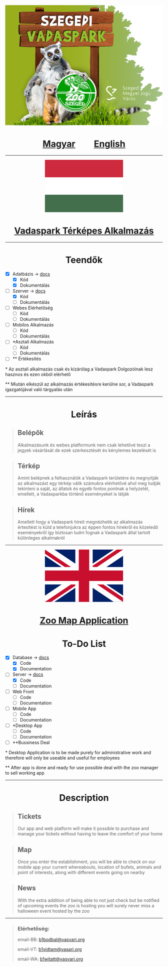<img src="./Images/Logo.png"/>

<div align="center">
<h1>
<a href="#hun">Magyar</a>
<span>&nbsp&nbsp&nbsp&nbsp&nbsp&nbsp&nbsp</span>
<a href="#eng">English</a>
</h1>
</div>

---

<div align="center">
<img src="./Images/magyar.png"/>
</div>

<div align="center" id="hun">
<h1 style="text-decoration: underline;">    
<strong>
<u>
<a href="https://zooszeged.hu/">Vadaspark</a> Térképes Alkalmazás
</u> 
</strong>
</h1>
</div>

---

<div align="center">
<h1>Teendők</h1>
</div>

- [x] Adatbázis -> [docs](server/src/config/DOCS.md)
  - [x] Kód
  - [x] Dokumentálás
- [ ] Szerver -> [docs](server/src/DOCS.md)
  - [x] Kód
  - [ ] Dokumentálás
- [ ] Webes Elérhetőség
  - [ ] Kód
  - [ ] Dokumentálás
- [ ] Mobilos Alkalmazás
  - [ ] Kód
  - [ ] Dokumentálás
- [ ] \*Asztali Alkalmazás
  - [ ] Kód
  - [ ] Dokumentálás
- [ ] \*\* Értékesítés

\* Az asztali alkalmazás csak és kizárólag a Vadaspark Dolgozóinak lesz hasznos és ezen okból elérhető

\*\* Miután elkészül az alkalmazás értékesítésre kerülne sor, a Vadaspark igazgatójával való tárgyalás után

---

<div>
<h1 align="center">Leírás</h1>
</div>

> ## Belépők
> 
> Alkalmazásunk és webes platformunk nem csak lehetővé teszi a jegyek vásárlását de ezek szerkesztését és kénylemes kezelését is

> ## Térkép
> 
> Amint belépnek a felhasználók a Vadaspark területére és megnyitják az alkalmazást egy térkép válik számukra elérhetővé ahol meg tudják tekinteni a saját, az állatok és egyéb fontos pontnak a helyzetét, emellett, a Vadasparkba történő eseményeket is látják

> ## Hírek
> 
> Amellett hogy a Vadaspark híreit megnézhetik az alkalmazás értesítést is küld a telefonjukra az éppen fontos hírekről és közeledő eseményekről így biztosan tudni fognak a Vadaspark által tartott különleges alkalmakról

---

<div align="center">
<img src="./Images/english.png"/>
</div>

<div align="center" id="eng">
<h1 style="text-decoration: underline;">    
<strong>
<u>
<a href="https://zooszeged.hu/">Zoo</a></u> Map Application
</strong>
</h1>
</div>

<div align="center">
<h1>To-Do List</h1>
</div>

- [x] Database -> [docs](server/src/config/DOCS.md)
  - [x] Code
  - [x] Documentation
- [ ] Server -> [docs](server/src/DOCS.md)
  - [x] Code
  - [ ] Documentation
- [ ] Web Front
  - [ ] Code
  - [ ] Documentation
- [ ] Mobile App
  - [ ] Code
  - [ ] Documentation
- [ ] \*Desktop App
  - [ ] Code
  - [ ] Documentation
- [ ] \*\*Bussiness Deal

\* Desktop Application is to be made purely for administrative work and therefore will only be useable and useful for employees

\*\* After app is done and ready for use possible deal with the zoo manager to sell working app

---

<div align="center">
<h1>Description</h1>
</div>

> ## Tickets
> 
> Our app and web platform will make it possible to purchase and manage your tickets without having to leave the comfort of your home

> ## Map
> 
> Once you enter the establishment, you will be able to check on our mobile app your current whereabouts, location of bufets, animals and point of interests, along with different events going on nearby

> ## News
> 
> With the extra addition of being able to not just check but be notified of upcoming events the zoo is hosting you will surely never miss a halloween event hosted by the zoo

---

> ### Elérhetőség:
> 
> email-BB: b1bodbal@vasvari.org
> 
> email-VT: b1vidtam@vasari.org
> 
> email-WA: b1witatt@vasvari.org
